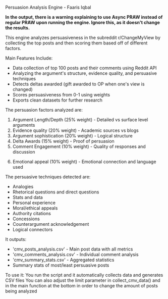 Persuasion Analysis Engine - Faaris Iqbal

**In the output, there is a warning explaining to use Async PRAW 
instead of regular PRAW upon running the engine. 
Ignore this, as it doesn't change the results.**

This engine analyzes persuasiveness in the subreddit r/ChangeMyView by
collecting the top posts and then scoring them based off of different
factors.

Main Features Include:
- Data collection of top 100 posts and their comments using Reddit API
- Analyzing the argument's structure, evidence quality, and persuasive techniques
- Detects deltas awarded (gift awarded to OP when one's view is changed)
- Scores persuasiveness from 0-1 using weights
- Exports clean datasets for further research

The persuasion factors analyzed are:
1. Argument Length/Depth (25% weight) - Detailed vs surface level arguments
2. Evidence quality (20% weight) - Academic sources vs blogs
3. Argument sophistication (20% weight) - Logical structure
4. Delta Awards (15% weight) - Proof of persuasion
5. Comment Engagement (10% weight) - Quality of responses and discussion
6) Emotional appeal (10% weight) - Emotional connection and language used


The persuasive techniques detected are:
- Analogies
- Rhetorical questions and direct questions
- Stats and data
- Personal experience
- Moral/ethical appeals
- Authority citations
- Concessions
- Counterargument acknowledgement
- Logical connectors

It outputs:
- 'cmv_posts_analysis.csv' - Main post data with all metrics
- 'cmv_comments_analysis.csv' - Individual comment analysis
- 'cmv_summary_stats.csv' - Aggregated statistics
- Summary stats of most/least persuasive posts

To use it:
You run the script and it automatically collects data and generates CSV files
You can also adjust the limit parameter in collect_cmv_data() and in the main
function at the bottom in order to change the amount of posts being analyzed
